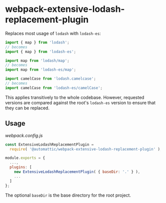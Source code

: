 # webpack-extensive-lodash-replacement-plugin

Replaces most usage of `lodash` with `lodash-es`:

```js
import { map } from 'lodash';
// becomes
import { map } from 'lodash-es';

import map from 'lodash/map';
// becomes
import map from 'lodash-es/map';

import camelCase from 'lodash.camelcase';
// becomes
import camelCase from 'lodash-es/camelCase';
```

This applies transitively to the whole codebase. However, requested versions are
compared against the root's `lodash-es` version to ensure that they can be
replaced.

## Usage

_webpack.config.js_
```js
const ExtensiveLodashReplacementPlugin =
  require( '@automattic/webpack-extensive-lodash-replacement-plugin' );

module.exports = {
  ...,
  plugins: [
    new ExtensiveLodashReplacementPlugin( { baseDir: '.' } ),
    ...
  ]
};
```

The optional `baseDir` is the base directory for the root project.
